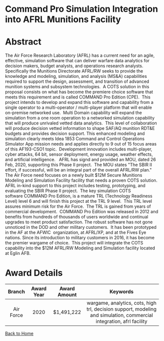 
Command Pro Simulation Integration into AFRL Munitions Facility
===============================================================

# Abstract


The Air Force Research Laboratory (AFRL) has a current need for an agile, effective, simulation software that can deliver warfare data analytics for decision makers, budget analysts, and operations research analysts.  Specifically the Munitions Directorate AFRL/RW seeks to provide the knowledge and modeling, simulation, and analysis (MS&A) capabilities required to support the design, assessment, and transition of advanced munition systems and subsystem technologies.  A COTS solution in this proposal consists on what has become the premiere choice software that meets this requirement and is called COMMAND Pro Edition (CPE).  This project intends to develop and expand this software and capability from a single operator to a multi-operator / multi-player platform that will enable on-premise networked use.  Multi Domain capability will expand the simulation from a one room operation to a networked simulation capability that will produce unrivaled vetted data analytics.  This level of collaboration will produce decision vetted information to shape SAF/AQ munition RDT&E budgets and provides decision support. This enhanced modeling and simulation clearly meets Idea 1853 Command and Control Operations Simulator App mission needs and applies directly to 9 out of 15 focus areas of this AF193-CSO1 topic.  Development innovation includes multi-player, cyber attacks, 64 bit, sensor deployment, energy usage, weather effects, and artificial intelligence.   AFRL has signd and provided an MOU, dated 26 Feb, 2020, supporting this Phase II project.  The MOU states "The SBIR II effort, if successful, will be an integral part of the overall AFRL/RW plan."  The Air Force need focuses on a newly built $12M Secure Munitions Modeling and Simulation Facility facility that needs a proven COTS solution. AFRL in-kind support to this project includes testing, prototyping, and evaluating the SBIR Phase II project.  The key simulation COTS software COMMAND Pro Edition, is a mature TRL (Technology Readiness Level) level 6 and will finish this project at the TRL 9 level.  This TRL level assures minimum risk for the Air Force.  The TRL is gained from years of commercial development.  COMMAND Pro Edition was released in 2012 and benefits from hundreds of thousands of users worldwide and continual upgrades to meet product satisfaction. The robust software has not gone unnoticed in the DOD and other military customers.  It has been prototyped in the AF at the AFWIC  organization, at AFRL/XP, and at the Fives Eye nations. Since its introduction to military customers in 2016, it has become the premier wargame of choice.  This project will integrate the COTS capability into the $12M AFRL/RW Modeling and Simulation facility located at Eglin AFB.   

# Award Details

|Branch|Award Year|Award Amount|Keywords|
| :---: | :---: | :---: | :---: |
|Air Force|2020|$1,491,222|wargame, analytics, cots, high trl, decision support, modeling and simulation, commercial integration, afrl facility|
  
  


[Back to Home](https://github.com/chrischow/dod_sbir_awards/DJ/#1701)